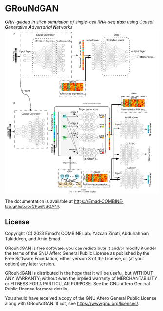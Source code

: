 # GRouNdGAN
_**GR**N-guided in silic**o** sim**u**lation of single-cell R**N**A-seq **d**ata using Causal **G**enerative **A**dversarial **N**etworks_
![architecture figure](https://github.com/Emad-COMBINE-lab/GRouNdGAN/blob/master/docs/figs/architecture.svg)

The documentation is available at https://Emad-COMBINE-lab.github.io/GRouNdGAN/. 

## License 
Copyright (C) 2023 Emad's COMBINE Lab: Yazdan Zinati, Abdulrahman Takiddeen, and Amin Emad. 

GRouNdGAN is free software: you can redistribute it and/or modify it under the terms of the GNU Affero General Public License as published by the Free Software Foundation, either version 3 of the License, or (at your option) any later version.

GRouNdGAN is distributed in the hope that it will be useful, but WITHOUT ANY WARRANTY; without even the implied warranty of MERCHANTABILITY or FITNESS FOR A PARTICULAR PURPOSE. See the GNU Affero General Public License for more details.

You should have received a copy of the GNU Affero General Public License along with GRouNdGAN. If not, see <https://www.gnu.org/licenses/>.
